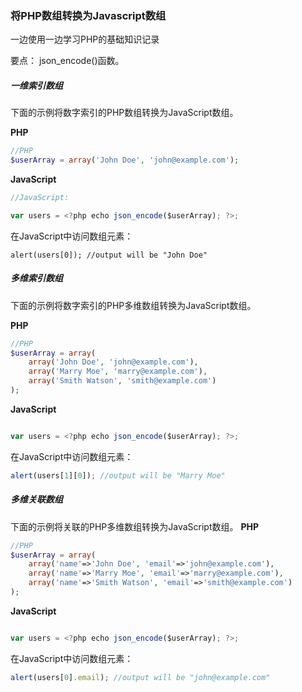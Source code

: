 ### 将PHP数组转换为Javascript数组

一边使用一边学习PHP的基础知识记录

要点： json_encode()函数。

##### 一维索引数组

下面的示例将数字索引的PHP数组转换为JavaScript数组。

**PHP**
```php
//PHP
$userArray = array('John Doe', 'john@example.com');
```
**JavaScript**
```JavaScript
//JavaScript:

var users = <?php echo json_encode($userArray); ?>;
```

在JavaScript中访问数组元素：
```
alert(users[0]); //output will be "John Doe"
```


##### 多维索引数组
下面的示例将数字索引的PHP多维数组转换为JavaScript数组。

**PHP**
```php
//PHP
$userArray = array(
    array('John Doe', 'john@example.com'),
    array('Marry Moe', 'marry@example.com'),
    array('Smith Watson', 'smith@example.com')
);
```
**JavaScript**

```JavaScript

var users = <?php echo json_encode($userArray); ?>;
```
在JavaScript中访问数组元素：
```JavaScript
alert(users[1][0]); //output will be "Marry Moe"
```

##### 多维关联数组
下面的示例将关联的PHP多维数组转换为JavaScript数组。
**PHP**
```php
//PHP
$userArray = array(
    array('name'=>'John Doe', 'email'=>'john@example.com'),
    array('name'=>'Marry Moe', 'email'=>'marry@example.com'),
    array('name'=>'Smith Watson', 'email'=>'smith@example.com')
);
```
**JavaScript**
```javascript

var users = <?php echo json_encode($userArray); ?>;
```
在JavaScript中访问数组元素：
```javascript
alert(users[0].email); //output will be "john@example.com"
```
